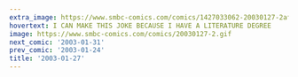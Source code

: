 ```yaml
---
extra_image: https://www.smbc-comics.com/comics/1427033062-20030127-2after.png
hovertext: I CAN MAKE THIS JOKE BECAUSE I HAVE A LITERATURE DEGREE
image: https://www.smbc-comics.com/comics/20030127-2.gif
next_comic: '2003-01-31'
prev_comic: '2003-01-24'
title: '2003-01-27'
---
```


